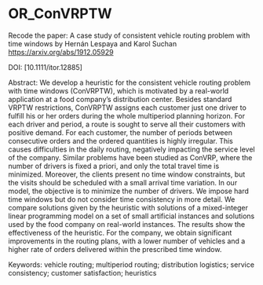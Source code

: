 # OR_ConVRPTW
Recode the paper: A case study of consistent vehicle routing problem  with time windows by Hernán Lespaya and Karol Suchan
[https://arxiv.org/abs/1912.05929
](url)

DOI: [10.1111/itor.12885]

Abstract: We develop a heuristic for the consistent vehicle routing problem with time windows (ConVRPTW), which is motivated by a real-world application at a food company’s distribution center. Besides standard VRPTW restrictions, ConVRPTW assigns each customer just one driver to fulfill his or her orders during the whole multiperiod planning horizon. For each driver and period, a route is sought to serve all their customers with positive demand.
For each customer, the number of periods between consecutive orders and the ordered quantities is highly irregular. This causes difficulties in the daily routing, negatively impacting the service level of the company. Similar problems have been studied as ConVRP, where the number of drivers is fixed a priori, and only the total travel time is minimized. Moreover, the clients present no time window constraints, but the visits should be scheduled with a small arrival time variation. In our model, the objective is to minimize the number of drivers. We impose hard time windows but do not consider time consistency in more detail. We compare solutions given by the heuristic with solutions of a mixed-integer linear programming model on a set of small artificial instances and solutions used by the food company on real-world instances. The results show the effectiveness of the heuristic. For the company, we obtain significant improvements in the routing plans, with a lower number of vehicles and a higher rate of orders delivered within the prescribed time window.

Keywords: vehicle routing; multiperiod routing; distribution logistics; service consistency; customer satisfaction; heuristics
